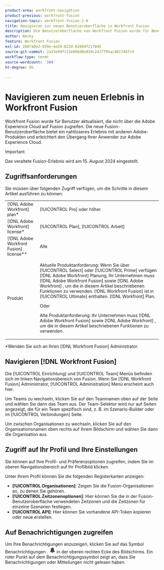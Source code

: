```yaml
---
product-area: workfront-navigation
product-previous: workfront-fusion
navigation-topic: workfront-fusion-2-0
title: Navigieren zur neuen Benutzeroberfläche in Workfront Fusion
description: Die Benutzeroberfläche von Workfront Fusion wurde für Benutzer aktualisiert, die nicht über die Adobe Experience Cloud auf Fusion zugreifen. Ihre Erfahrung entspricht nun eher Fusion auf der Adobe Experience Cloud.
author: Becky
feature: Workfront Fusion
exl-id: 2887a0e2-039e-4e29-823d-82809f217045
source-git-commit: 2a33e997113e098d0e019c2437795ac481748fc9
workflow-type: tm+mt
source-wordcount: '384'
ht-degree: 0%

---
```


# Navigieren zum neuen Erlebnis in Workfront Fusion

Workfront Fusion wurde für Benutzer aktualisiert, die nicht über die Adobe Experience Cloud auf Fusion zugreifen. Die neue Fusion-Benutzeroberfläche bietet ein nahtloseres Erlebnis mit anderen Adobe-Produkten und erleichtert den Übergang Ihrer Anwender zur Adobe Experience Cloud.

>[!IMPORTANT]
>
>Das veraltete Fusion-Erlebnis wird am 15. August 2024 eingestellt.

## Zugriffsanforderungen

Sie müssen über folgenden Zugriff verfügen, um die Schritte in diesem Artikel ausführen zu können:

<table style="table-layout:auto"> 
 <col> 
 <col> 
 <tbody> 
  <tr> 
   <td role="rowheader">[!DNL Adobe Workfront] plan*</td> 
   <td> <p>[!UICONTROL Pro] oder höher</p> </td> 
  </tr> 
  <tr data-mc-conditions=""> 
   <td role="rowheader">[!DNL Adobe Workfront] license*</td> 
   <td> <p>[!UICONTROL Plan], [!UICONTROL Arbeit]</p> </td> 
  </tr> 
  <tr> 
   <td role="rowheader">[!DNL Adobe Workfront Fusion] license**</td> 
   <td>
   <p>Alle</p> 
  </tr> 
  <tr> 
   <td role="rowheader">Produkt</td> 
   <td>
   <p>Aktuelle Produktanforderung: Wenn Sie über [!UICONTROL Select] oder [!UICONTROL Prime] verfügen [!DNL Adobe Workfront] Planung, Ihr Unternehmen muss [!DNL Adobe Workfront Fusion] sowie [!DNL Adobe Workfront] , um die in diesem Artikel beschriebenen Funktionen zu verwenden. [!DNL Workfront Fusion] ist in [!UICONTROL Ultimate] enthalten. [!DNL Workfront] Plan.</p>
   <p>Oder</p>
   <p>Alte Produktanforderung: Ihr Unternehmen muss [!DNL Adobe Workfront Fusion] sowie [!DNL Adobe Workfront] , um die in diesem Artikel beschriebenen Funktionen zu verwenden.</p>
   </td> 
  </tr> 
 </tbody> 
</table>
*Wenden Sie sich an Ihren [!DNL Workfront Fusion] Administrator.

## Navigieren [!DNL Workfront Fusion]

Die [!UICONTROL Einrichtung] und [!UICONTROL Team] Menüs befinden sich im linken Navigationsbereich von Fusion. Wenn Sie [!DNL Workfront Fusion] Administrator, [!UICONTROL Administration] Menü erscheint auch hier.

Um Teams zu wechseln, klicken Sie auf den Teamnamen oben auf der Seite und wählen Sie dann das Team aus. Der Team-Selektor wird nur auf Seiten angezeigt, die für ein Team spezifisch sind, z. B. im Szenario-Builder oder im [!UICONTROL Verbindungen] Seite.

Um zwischen Organisationen zu wechseln, klicken Sie auf den Organisationsnamen oben rechts auf Ihrem Bildschirm und wählen Sie dann die Organisation aus.

## Zugriff auf Ihr Profil und Ihre Einstellungen

Sie können auf Ihre Profil- und Präferenzoptionen zugreifen, indem Sie im oberen Navigationsbereich auf Ihr Profilbild klicken.

Unter Ihrem Profil können Sie die folgenden Registerkarten anzeigen:

* **[!UICONTROL Organisationen]**: Zeigen Sie die Fusion-Organisationen an, zu denen Sie gehören.
* **[!UICONTROL Zeitzonenoptionen]**: Hier können Sie die in der Fusion-Benutzeroberfläche verwendeten Zeitzonen und die Zeitzonen für einzelne Szenarien festlegen.
* **[!UICONTROL API]**: Hier können Sie vorhandene API-Token kopieren oder neue erstellen.


## Auf Benachrichtigungen zugreifen

Um Ihre Benachrichtigungen anzuzeigen, klicken Sie auf das Symbol Benachrichtigungen . ![Benachrichtigungssymbol](assets/notifications-icon.png) in der oberen rechten Ecke des Bildschirms. Ein roter Punkt auf dem Benachrichtigungssymbol zeigt an, dass Sie Benachrichtigungen oder Mitteilungen nicht gelesen haben.
